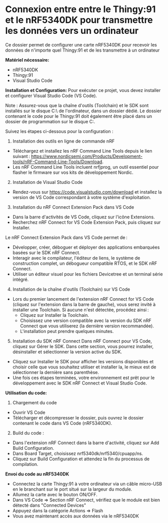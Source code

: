 # Connexion entre entre le Thingy:91 et le nRF5340DK pour transmettre les données vers un ordinateur

Ce dossier permet de configurer une carte nRF5340DK pour recevoir les données de n'importe quel Thingy:91 et de les transmettre à un ordinateur

**Matériel nécessaire:**
- nRF5340DK
- Thingy:91
- Visual Studio Code

**Installation et Configuration:**
Pour exécuter ce projet, vous devez installer et configurer Visual Studio Code (VS Code). 

Note : Assurez-vous que la chaîne d'outils (Toolchain) et le SDK sont installés sur le disque C:\ de l'ordinateur, dans un dossier dédié. Le dossier contenant le code pour le Thingy:91 doit également être placé dans un dossier de programmation sur le disque C:\.

Suivez les étapes ci-dessous pour la configuration :
1. Installation des outils en ligne de commande nRF
  - Téléchargez et installez les nRF Command Line Tools depuis le lien suivant : https://www.nordicsemi.com/Products/Development-tools/nRF-Command-Line-Tools/Download.
  - Les nRF Command Line Tools incluent nrfjprog, un outil essentiel pour flasher le firmware sur vos kits de développement Nordic.

2. Installation de Visual Studio Code
  - Rendez-vous sur https://code.visualstudio.com/download et installez la version de VS Code correspondant à votre système d'exploitation.

3. Installation du nRF Connect Extension Pack dans VS Code
  - Dans la barre d'activités de VS Code, cliquez sur l'icône Extensions.
  - Recherchez nRF Connect for VS Code Extension Pack, puis cliquez sur Installer.

Le nRF Connect Extension Pack dans VS Code permet de :
  - Développer, créer, déboguer et déployer des applications embarquées basées sur le SDK nRF Connect.
  - Interagir avec le compilateur, l'éditeur de liens, le système de construction complet, un débogueur compatible RTOS, et le SDK nRF Connect.
  - Utiliser un éditeur visuel pour les fichiers Devicetree et un terminal série intégré.

4. Installation de la chaîne d'outils (Toolchain) sur VS Code
- Lors du premier lancement de l'extension nRF Connect for VS Code (cliquez sur l'extension dans la barre de gauche), vous serez invité à installer une Toolchain. Si aucune n'est détectée, procédez ainsi :
    - Cliquez sur Installer la Toolchain.
    - Choisissez une version compatible avec la version du SDK nRF Connect que vous utiliserez (la dernière version recommandée).
    - L'installation peut prendre quelques minutes.

5. Installation du SDK nRF Connect
Dans nRF Connect pour VS Code, cliquez sur Gérer le SDK.
Dans cette section, vous pourrez installer, désinstaller et sélectionner la version active du SDK.
- Cliquez sur Installer le SDK pour afficher les versions disponibles et choisir celle que vous souhaitez utiliser et installer la, le mieux est de sélectionner la dernière sans parenthèse.
- Une fois ces étapes terminées, votre environnement est prêt pour le développement avec le SDK nRF Connect et Visual Studio Code.


**Utilisation du code:**
1. Chargement du code
- Ouvrir VS Code
- Télécharger et décompresser le dossier, puis ouvrez le dossier contenant le code dans VS Code (nRF5340DK).

2. Build du code :
- Dans l'extension nRF Connect dans la barre d'activité, cliquez sur Add Build Configuration.
- Dans Board Target, choisissez nrf5340dk/nrf5340/cpuapp/ns.
- Cliquez sur Build Configuration et attendez la fin du processus de compilation.

**Envoi du code au nRF5340DK**
- Connectez la carte Thingy:91 à votre ordinateur via un câble micro-USB en le branchant sur le port situé sur la largeur du module.
- Allumez la carte avec le bouton ON/OFF.
- Dans VS Code => Section nRF Connect, vérifiez que le module est bien détecté dans "Connected Devices"
- Appuyez dans la catégorie Actions => Flash
- Vous avez maintenant accès aux données via le nRF5340DK
